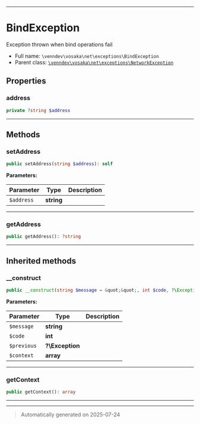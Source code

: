 ***

# BindException

Exception thrown when bind operations fail



* Full name: `\venndev\vosaka\net\exceptions\BindException`
* Parent class: [`\venndev\vosaka\net\exceptions\NetworkException`](./NetworkException.md)



## Properties


### address



```php
private ?string $address
```






***

## Methods


### setAddress



```php
public setAddress(string $address): self
```








**Parameters:**

| Parameter | Type | Description |
|-----------|------|-------------|
| `$address` | **string** |  |





***

### getAddress



```php
public getAddress(): ?string
```












***


## Inherited methods


### __construct



```php
public __construct(string $message = &quot;&quot;, int $code, ?\Exception $previous = null, array $context = []): mixed
```








**Parameters:**

| Parameter | Type | Description |
|-----------|------|-------------|
| `$message` | **string** |  |
| `$code` | **int** |  |
| `$previous` | **?\Exception** |  |
| `$context` | **array** |  |





***

### getContext



```php
public getContext(): array
```












***


***
> Automatically generated on 2025-07-24

